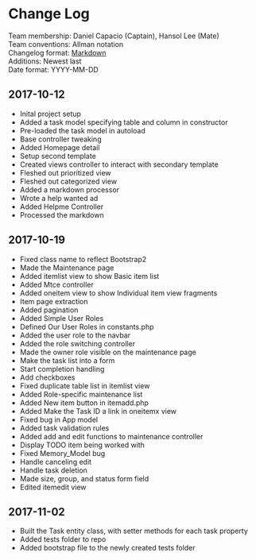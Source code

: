 # Change Log
Team membership: Daniel Capacio (Captain), Hansol Lee (Mate)  
Team conventions: Allman notation  
Changelog format: [Markdown](https://github.com/adam-p/markdown-here/wiki/Markdown-Cheatsheet)  
Additions: Newest last  
Date format: YYYY-MM-DD

## 2017-10-12  
- Inital project setup  
- Added a task model specifying table and column in constructor  
- Pre-loaded the task model in autoload  
- Base controller tweaking
- Added Homepage detail
- Setup second template  
- Created views controller to interact with secondary template  
- Fleshed out prioritized view  
- Fleshed out categorized view  
- Added a markdown processor
- Wrote a help wanted ad
- Added Helpme Controller
- Processed the markdown  

## 2017-10-19  
- Fixed class name to reflect Bootstrap2  
- Made the Maintenance page
- Added itemlist view to show Basic item list
- Added Mtce controller 
- Added oneitem view to show Individual item view fragments
- Item page extraction  
- Added pagination  
- Added Simple User Roles
- Defined Our User Roles in constants.php
- Added the user role to the navbar
- Added the role switching controller
- Made the owner role visible on the maintenance page
- Make the task list into a form
- Start completion handling
- Add checkboxes
- Fixed duplicate table list in itemlist view
- Added Role-specific maintenance list
- Added New item button in itemadd.php
- Added Make the Task ID a link in oneitemx view
- Fixed bug in App model  
- Added task validation rules  
- Added add and edit functions to maintenance controller  
- Display TODO item being worked with  
- Fixed Memory_Model bug  
- Handle canceling edit  
- Handle task deletion  
- Made size, group, and status form field
- Edited itemedit view  

## 2017-11-02  
- Built the Task entity class, with setter methods for each task property  
- Added tests folder to repo  
- Added bootstrap file to the newly created tests folder  
